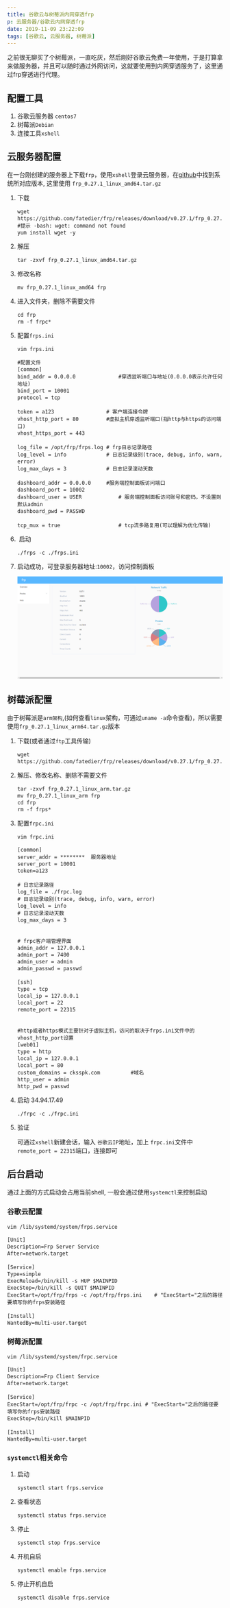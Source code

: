 ```yaml
---
title: 谷歌云与树莓派内网穿透frp
p: 云服务器/谷歌云内网穿透frp
date: 2019-11-09 23:22:09
tags: [谷歌云, 云服务器, 树莓派]
---
```


之前很无聊买了个树莓派，一直吃灰，然后刚好谷歌云免费一年使用，于是打算拿来做服务器，并且可以随时通过外网访问，这就要使用到内网穿透服务了，这里通过frp穿透进行代理。

<!-- more -->

## 配置工具

1. 谷歌云服务器 `centos7`
2. 树莓派`Debian`
3. 连接工具`xshell`

## 云服务器配置

在一台刚创建的服务器上下载`frp`，使用`xshell`登录云服务器，在[github]( https://github.com/fatedier/frp/releases )中找到系统所对应版本, 这里使用 `frp_0.27.1_linux_amd64.tar.gz`

1. 下载

   ```
   wget https://github.com/fatedier/frp/releases/download/v0.27.1/frp_0.27.1_linux_amd64.tar.gz
   #提示 -bash: wget: command not found
   yum install wget -y
   ```

2. 解压

   ```
   tar -zxvf frp_0.27.1_linux_amd64.tar.gz
   ```

3. 修改名称

   ```
   mv frp_0.27.1_linux_amd64 frp
   ```

4. 进入文件夹，删除不需要文件

   ```
   cd frp
   rm -f frpc*
   ```

5. 配置`frps.ini`

   ```
   vim frps.ini
   ```

   

   ```
   #配置文件
   [common]
   bind_addr = 0.0.0.0				#穿透监听端口与地址(0.0.0.0表示允许任何地址)
   bind_port = 10001
   protocol = tcp
   
   token = a123					# 客户端连接令牌
   vhost_http_port = 80			#虚拟主机穿透监听端口(指http与https的访问端口)
   vhost_https_port = 443
   
   log_file = /opt/frp/frps.log	# frp日志记录路径
   log_level = info				# 日志记录级别(trace, debug, info, warn, error)
   log_max_days = 3				# 日志记录滚动天数
   
   dashboard_addr = 0.0.0.0		#服务端控制面板访问端口
   dashboard_port = 10002
   dashboard_user = USER			# 服务端控制面板访问账号和密码，不设置则默认admin
   dashboard_pwd = PASSWD
   
   tcp_mux = true					# tcp流多路复用(可以理解为优化传输) 
   
   ```

6. ​	启动

   ```
   ./frps -c ./frps.ini
   ```

7. 启动成功，可登录服务器地址:`10002`，访问控制面板

      ![frps_dashboard.png](谷歌云内网穿透frp/frps_dashboard.png)

## 树莓派配置

由于树莓派是`arm架构`,(如何查看`linux`架构，可通过`uname -a`命令查看)，所以需要使用`frp_0.27.1_linux_arm64.tar.gz`版本

1. 下载(或者通过`ftp`工具传输)

   ```
   wget https://github.com/fatedier/frp/releases/download/v0.27.1/frp_0.27.1_linux_arm.tar.gz
   ```

2. 解压、修改名称、删除不需要文件

   ```
   tar -zxvf frp_0.27.1_linux_arm.tar.gz
   mv frp_0.27.1_linux_arm frp
   cd frp
   rm -f frps*
   ```

3. 配置`frpc.ini`

   ```
   vim frpc.ini
   ```

   ```
   [common]
   server_addr = ********  服务器地址
   server_port = 10001
   token=a123
   
   # 日志记录路径
   log_file = ./frpc.log
   # 日志记录级别(trace, debug, info, warn, error)
   log_level = info
   # 日志记录滚动天数
   log_max_days = 3
   
   
   # frpc客户端管理界面
   admin_addr = 127.0.0.1
   admin_port = 7400
   admin_user = admin
   admin_passwd = passwd
   
   [ssh]
   type = tcp
   local_ip = 127.0.0.1
   local_port = 22
   remote_port = 22315
   
   
   #http或者https模式主要针对于虚拟主机，访问的取决于frps.ini文件中的vhost_http_port设置
   [web01]
   type = http
   local_ip = 127.0.0.1
   local_port = 80
   custom_domains = cksspk.com			#域名
   http_user = admin
   http_pwd = passwd
   ```

4. 启动 34.94.17.49

   ```
   ./frpc -c ./frpc.ini
   ```

5. 验证

   可通过`xshell`新建会话，输入 `谷歌云IP`地址，加上 `frpc.ini`文件中 `remote_port = 22315`端口，连接即可

## 后台启动

通过上面的方式启动会占用当前shell, 一般会通过使用`systemctl`来控制启动

### 谷歌云配置

```
vim /lib/systemd/system/frps.service
```

```
[Unit]
Description=Frp Server Service
After=network.target

[Service]
Type=simple
ExecReload=/bin/kill -s HUP $MAINPID
ExecStop=/bin/kill -s QUIT $MAINPID
ExecStart=/opt/frp/frps -c /opt/frp/frps.ini	# "ExecStart="之后的路径要填写你的frps安装路径

[Install]
WantedBy=multi-user.target

```

### 树莓派配置

```
vim /lib/systemd/system/frpc.service
```

```
[Unit]
Description=Frp Client Service
After=network.target

[Service]
ExecStart=/opt/frp/frpc -c /opt/frp/frpc.ini # "ExecStart="之后的路径要填写你的frps安装路径
ExecStop=/bin/kill $MAINPID

[Install]
WantedBy=multi-user.target
```

### `systemctl`相关命令

1. 启动

   ```
   systemctl start frps.service
   ```

2. 查看状态

   ```
   systemctl status frps.service
   ```

3. 停止

   ```
   systemctl stop frps.service
   ```

4. 开机自启

   ```
   systemctl enable frps.service
   ```

5. 停止开机自启

   ```
   systemctl disable frps.service
   ```

   